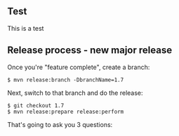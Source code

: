 Test
---

This is a test

Release process - new major release
----

Once you're "feature complete", create a branch:

	$ mvn release:branch -DbranchName=1.7

Next, switch to that branch and do the release:

	$ git checkout 1.7
	$ mvn release:prepare release:perform

That's going to ask you 3 questions:

